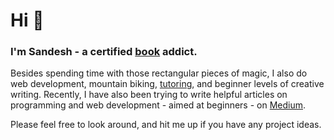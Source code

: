 <h1> Hi 👋 </h1>

### I'm Sandesh - a certified <a href="https://www.goodreads.com/user/show/31644566-sandesh-chapagain">book</a> addict.

Besides spending time with those rectangular pieces of magic, I also do web development, mountain biking, <a href="https://www.wyzant.com/match/tutor/88362612">tutoring</a>, and beginner levels of creative writing. Recently, I have also been trying to write helpful articles on programming and web development - aimed at beginners - on <a href="https://zagzig.medium.com/">Medium</a>.

Please feel free to look around, and hit me up if you have any project ideas.<br/>
